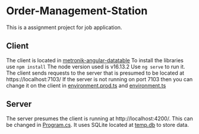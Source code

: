 # Order-Management-Station
This is a assignment project for job application.


## Client
The client is located in [metronik-angular-datatable](https://github.com/kadattack/Order-Management-Station/tree/main/Metronik/metronik-angular-datatable)
To install the libraries use 
`npm install`
The node version used is v16.13.2
Use `ng serve` to run it.
The client sends requests to the server that is presumed to be located at https://localhost:7103/
If the server is not running on port 7103 then you can change it on the client in 
[environment.prod.ts](https://github.com/kadattack/Order-Management-Station/blob/main/Metronik/metronik-angular-datatable/src/environments/environment.prod.ts) 
and [environment.ts](https://github.com/kadattack/Order-Management-Station/blob/main/Metronik/metronik-angular-datatable/src/environments/environment.ts) 

## Server
The server presumes the client is running at http://localhost:4200/. This can be changed in [Program.cs](https://github.com/kadattack/Order-Management-Station/blob/main/Metronik/Program.cs).
It uses SQLite located at [temp.db](https://github.com/kadattack/Order-Management-Station/blob/main/Metronik/temp.db) to store data.
